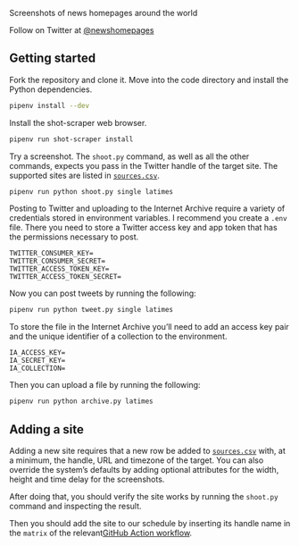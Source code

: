 Screenshots of news homepages around the world

Follow on Twitter at [@newshomepages](https://twitter.com/newshomepages)

## Getting started

Fork the repository and clone it. Move into the code directory and install the Python dependencies.

```bash
pipenv install --dev
```

Install the shot-scraper web browser.

```bash
pipenv run shot-scraper install
```

Try a screenshot. The `shoot.py` command, as well as all the other commands, expects you pass in the Twitter handle of the target site. The supported sites are listed in [`sources.csv`](./sources.csv).

```bash
pipenv run python shoot.py single latimes
```

Posting to Twitter and uploading to the Internet Archive require a variety of credentials stored in environment variables. I recommend you create a `.env` file. There you need to store a Twitter access key and app token that has the permissions necessary to post.

```
TWITTER_CONSUMER_KEY=
TWITTER_CONSUMER_SECRET=
TWITTER_ACCESS_TOKEN_KEY=
TWITTER_ACCESS_TOKEN_SECRET=
```

Now you can post tweets by running the following:

```bash
pipenv run python tweet.py single latimes
```

To store the file in the Internet Archive you’ll need to add an access key pair and the unique identifier of a collection to the environment.

```
IA_ACCESS_KEY=
IA_SECRET_KEY=
IA_COLLECTION=
```

Then you can upload a file by running the following:

```bash
pipenv run python archive.py latimes
```

## Adding a site

Adding a new site requires that a new row be added to [`sources.csv`](./sources.csv) with, at a minimum, the handle, URL and timezone of the target. You can also override the system’s defaults by adding optional attributes for the width, height and time delay for the screenshots.

After doing that, you should verify the site works by running the `shoot.py` command and inspecting the result.

Then you should add the site to our schedule by inserting its handle name in the `matrix` of the relevant[GitHub Action workflow](https://github.com/palewire/news-homepages/blob/main/.github/workflows/socal.yml#L15).
